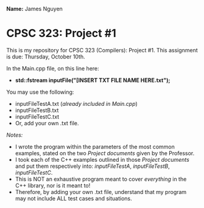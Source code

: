 **Name:** James Nguyen

# CPSC 323: Project #1
This is my repository for CPSC 323 (Compilers): Project #1.
This assignment is due: Thursday, October 10th.

In the Main.cpp file, on this line here:
- **std::fstream inputFile("[INSERT TXT FILE NAME HERE.txt");**

You may use the following:
- inputFileTestA.txt (*already included in Main.cpp*)
- inputFileTestB.txt
- inputFileTestC.txt
- Or, add your own .txt file.

_Notes:_
- I wrote the program within the parameters of the most common examples, stated on the two *Project documents* given by the Professor.
- I took each of the C++ examples outlined in those *Project documents* and put them respectively into: *inputFileTestA*, *inputFileTestB*, *inputFileTestC*.
- This is NOT an exhaustive program meant to cover *everything* in the C++ library, nor is it meant to!
- Therefore, by adding your own .txt file, understand that my program may not include ALL test cases and situations.
